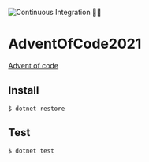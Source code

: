 ![Continuous Integration 👮‍♀️](https://github.com/AlyCrunch/AdventOfCode2021/actions/workflows/test.yml/badge.svg)


# AdventOfCode2021

[Advent of code](https://adventofcode.com/2021)



## Install

```shell
$ dotnet restore
```

## Test

```shell
$ dotnet test
```
